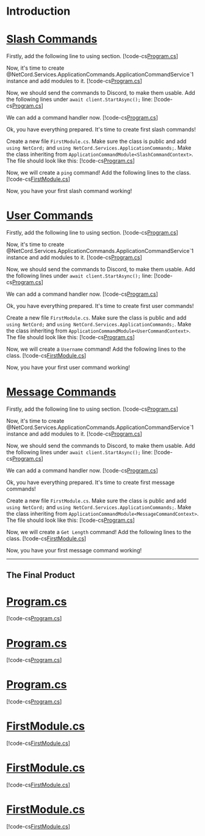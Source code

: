 # Introduction

# [Slash Commands](#tab/slash-commands)
Firstly, add the following line to using section.
[!code-cs[Program.cs](Introduction/SlashCommands/Full/Program.cs#L4)]

Now, it's time to create @NetCord.Services.ApplicationCommands.ApplicationCommandService`1 instance and add modules to it.
[!code-cs[Program.cs](Introduction/SlashCommands/Full/Program.cs#L11-L12)]

Now, we should send the commands to Discord, to make them usable. Add the following lines under `await client.StartAsync();` line:
[!code-cs[Program.cs](Introduction/SlashCommands/Full/Program.cs#L20-L21)]

We can add a command handler now.
[!code-cs[Program.cs](Introduction/SlashCommands/Full/Program.cs#L23-L42)]

Ok, you have everything prepared. It's time to create first slash commands!

Create a new file `FirstModule.cs`. Make sure the class is public and add `using NetCord;` and `using NetCord.Services.ApplicationCommands;`. Make the class inheriting from `ApplicationCommandModule<SlashCommandContext>`. The file should look like this:
[!code-cs[Program.cs](Introduction/SlashCommands/Partial/FirstModule.cs)]

Now, we will create a `ping` command! Add the following lines to the class.
[!code-cs[FirstModule.cs](Introduction/SlashCommands/Full/FirstModule.cs#L8-L12)]

Now, you have your first slash command working!

# [User Commands](#tab/user-commands)
Firstly, add the following line to using section.
[!code-cs[Program.cs](Introduction/UserCommands/Full/Program.cs#L4)]

Now, it's time to create @NetCord.Services.ApplicationCommands.ApplicationCommandService`1 instance and add modules to it.
[!code-cs[Program.cs](Introduction/UserCommands/Full/Program.cs#L11-L12)]

Now, we should send the commands to Discord, to make them usable. Add the following lines under `await client.StartAsync();` line:
[!code-cs[Program.cs](Introduction/UserCommands/Full/Program.cs#L20-L21)]

We can add a command handler now.
[!code-cs[Program.cs](Introduction/UserCommands/Full/Program.cs#L23-L42)]

Ok, you have everything prepared. It's time to create first user commands!

Create a new file `FirstModule.cs`. Make sure the class is public and add `using NetCord;` and `using NetCord.Services.ApplicationCommands;`. Make the class inheriting from `ApplicationCommandModule<UserCommandContext>`. The file should look like this:
[!code-cs[Program.cs](Introduction/UserCommands/Partial/FirstModule.cs)]

Now, we will create a `Username` command! Add the following lines to the class.
[!code-cs[FirstModule.cs](Introduction/UserCommands/Full/FirstModule.cs#L8-L12)]

Now, you have your first user command working!

# [Message Commands](#tab/message-commands)
Firstly, add the following line to using section.
[!code-cs[Program.cs](Introduction/MessageCommands/Full/Program.cs#L4)]

Now, it's time to create @NetCord.Services.ApplicationCommands.ApplicationCommandService`1 instance and add modules to it.
[!code-cs[Program.cs](Introduction/MessageCommands/Full/Program.cs#L11-L12)]

Now, we should send the commands to Discord, to make them usable. Add the following lines under `await client.StartAsync();` line:
[!code-cs[Program.cs](Introduction/MessageCommands/Full/Program.cs#L20-L21)]

We can add a command handler now.
[!code-cs[Program.cs](Introduction/MessageCommands/Full/Program.cs#L23-L42)]

Ok, you have everything prepared. It's time to create first message commands!

Create a new file `FirstModule.cs`. Make sure the class is public and add `using NetCord;` and `using NetCord.Services.ApplicationCommands;`. Make the class inheriting from `ApplicationCommandModule<MessageCommandContext>`. The file should look like this:
[!code-cs[Program.cs](Introduction/MessageCommands/Partial/FirstModule.cs)]

Now, we will create a `Get Length` command! Add the following lines to the class.
[!code-cs[FirstModule.cs](Introduction/MessageCommands/Full/FirstModule.cs#L8-L12)]

Now, you have your first message command working!

***

## The Final Product

# [Program.cs](#tab/program/slash-commands)
[!code-cs[Program.cs](Introduction/SlashCommands/Full/Program.cs)]
# [Program.cs](#tab/program/user-commands)
[!code-cs[Program.cs](Introduction/UserCommands/Full/Program.cs)]
# [Program.cs](#tab/program/message-commands)
[!code-cs[Program.cs](Introduction/MessageCommands/Full/Program.cs)]

# [FirstModule.cs](#tab/first-module/slash-commands)
[!code-cs[FirstModule.cs](Introduction/SlashCommands/Full/FirstModule.cs)]
# [FirstModule.cs](#tab/first-module/user-commands)
[!code-cs[FirstModule.cs](Introduction/UserCommands/Full/FirstModule.cs)]
# [FirstModule.cs](#tab/first-module/message-commands)
[!code-cs[FirstModule.cs](Introduction/MessageCommands/Full/FirstModule.cs)]